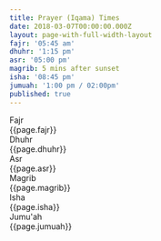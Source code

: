```yaml
---
title: Prayer (Iqama) Times
date: 2018-03-07T00:00:00.000Z
layout: page-with-full-width-layout
fajr: '05:45 am'
dhuhr: '1:15 pm'
asr: '05:00 pm'
magrib: 5 mins after sunset
isha: '08:45 pm'
jumuah: '1:00 pm / 02:00pm'
published: true
---
```


<div id = 'prayer-times' class="row py-4 px-lg-3 pb-5">
    <div class="col-12">
        <div class="row pb-2">
            <div class="col-4 ">Fajr</div>
            <div class="col-8">{{page.fajr}}</div>
        </div>
        <div class="row py-2">
            <div class="col-4">Dhuhr</div>
            <div class="col-8">{{page.dhuhr}}</div>
        </div>
        <div class="row py-2">
            <div class="col-4">Asr</div>
            <div class="col-8">{{page.asr}}</div>
        </div>
        <div class="row py-2">
            <div class="col-4">Magrib</div>
            <div class="col-8">{{page.magrib}}</div>
        </div>
        <div class="row py-2">
            <div class="col-4">Isha</div>
            <div class="col-8">{{page.isha}}</div>
        </div>
        <div class="row pt-2">
            <div class="col-4">Jumu'ah</div>
            <div class="col-8">{{page.jumuah}}</div>
        </div>
    </div>
</div>
